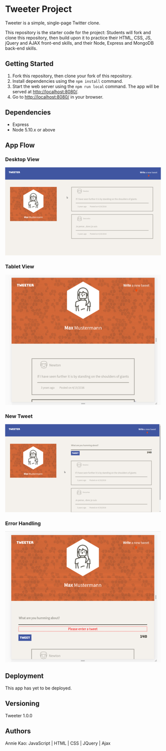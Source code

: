# Tweeter Project

Tweeter is a simple, single-page Twitter clone.

This repository is the starter code for the project: Students will fork and clone this repository, then build upon it to practice their HTML, CSS, JS, jQuery and AJAX front-end skills, and their Node, Express and MongoDB back-end skills.

## Getting Started

1. Fork this repository, then clone your fork of this repository.
2. Install dependencies using the `npm install` command.
3. Start the web server using the `npm run local` command. The app will be served at <http://localhost:8080/>.
4. Go to <http://localhost:8080/> in your browser.

## Dependencies

- Express
- Node 5.10.x or above

## App Flow

### Desktop View
![Desktop view](https://github.com/anniekao/tweeter/blob/master/public/images/screenshot_desktop.png)

### Tablet View
![Tablet view](https://github.com/anniekao/tweeter/blob/master/public/images/screenshot_tablet.png)

### New Tweet
![New tweet](https://github.com/anniekao/tweeter/blob/master/public/images/screenshot_new-tweet.png)

### Error Handling
![Error handling](https://github.com/anniekao/tweeter/blob/master/public/images/screenshot_error.png)

## Deployment
This app has yet to be deployed.

## Versioning
Tweeter 1.0.0

## Authors
Annie Kao: JavaScript | HTML | CSS | JQuery | Ajax